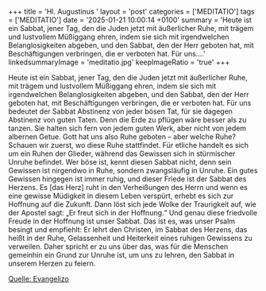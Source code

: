 +++
title = 'Hl. Augustinus  '
layout = 'post'
categories = ['MEDITATIO']
tags = ['MEDITATIO']
date = '2025-01-21 10:00:14 +0100'
summary = 'Heute ist ein Sabbat, jener Tag, den die Juden jetzt mit äußerlicher Ruhe, mit trägem und lustvollem Müßiggang ehren, indem sie sich mit irgendwelchen Belanglosigkeiten abgeben, und den Sabbat, den der Herr geboten hat, mit Beschäftigungen verbringen, die er verboten hat. Für uns....'
linkedsummaryImage = 'meditatio.jpg'
keepImageRatio = 'true'
+++
 
Heute ist ein Sabbat, jener Tag, den die Juden jetzt mit äußerlicher Ruhe, mit trägem und lustvollem Müßiggang ehren, indem sie sich mit irgendwelchen Belanglosigkeiten abgeben, und den Sabbat, den der Herr geboten hat, mit Beschäftigungen verbringen, die er verboten hat. Für uns bedeutet der Sabbat Abstinenz von jeder bösen Tat, für sie dagegen Abstinenz von guten Taten.<!--more--> Denn die Erde zu pflügen wäre besser als zu tanzen. Sie halten sich fern von jedem guten Werk, aber nicht von jedem albernen Getue. Gott hat uns also Ruhe geboten – aber welche Ruhe?
Schauen wir zuerst, wo diese Ruhe stattfindet. Für etliche handelt es sich um ein Ruhen der Glieder, während das Gewissen sich in stürmischer Unruhe befindet. Wer böse ist, kennt diesen Sabbat nicht, denn sein Gewissen ist nirgendwo in Ruhe, sondern zwangsläufig in Unruhe. Ein gutes Gewissen hingegen ist immer ruhig, und dieser Friede ist der Sabbat des Herzens. Es [das Herz] ruht in den Verheißungen des Herrn und wenn es eine gewisse Müdigkeit in diesem Leben verspürt, erhebt es sich zur Hoffnung auf die Zukunft. Dann löst sich jede Wolke der Traurigkeit auf, wie der Apostel sagt: „Er freut sich in der Hoffnung.“ Und genau diese friedvolle Freude in der Hoffnung ist unser Sabbat.
Das ist es, was unser Psalm besingt und empfiehlt: Er lehrt den Christen, im Sabbat des Herzens, das heißt in der Ruhe, Gelassenheit und Heiterkeit eines ruhigen Gewissens zu verweilen. Daher spricht er zu uns über das, was für die Menschen gemeinhin ein Grund zur Unruhe ist, um uns zu lehren, den Sabbat in unserem Herzen zu feiern.


[Quelle: Evangelizo](https://evangeliumtagfuertag.org/DE/gospel)

